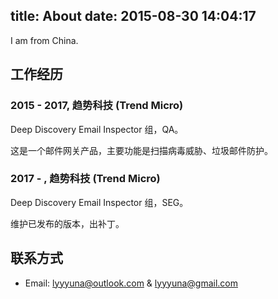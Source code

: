 title: About
date: 2015-08-30 14:04:17
---

I am from China.

## 工作经历

### 2015 - 2017, 趋势科技 (Trend Micro)

Deep Discovery Email Inspector 组，QA。

这是一个邮件网关产品，主要功能是扫描病毒威胁、垃圾邮件防护。

### 2017 - , 趋势科技 (Trend Micro) 

Deep Discovery Email Inspector 组，SEG。

维护已发布的版本，出补丁。

## 联系方式

- Email: lyyyuna@outlook.com & lyyyuna@gmail.com


